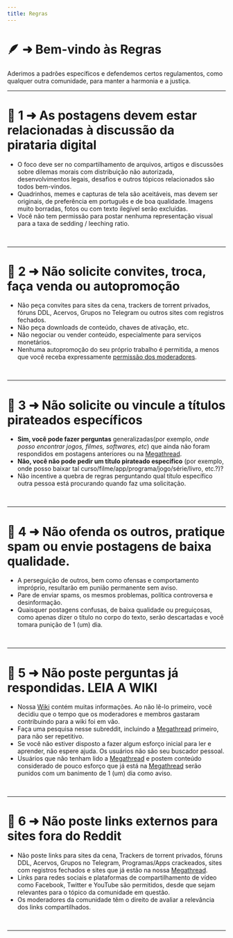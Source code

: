 ```yaml
---
title: Regras
---
```


# 🪶 ➜ Bem-vindo às **Regras**
Aderimos a padrões específicos e defendemos certos regulamentos, como qualquer outra comunidade, para manter a harmonia e a justiça.

---
# 📑 1 ➜ As postagens devem estar relacionadas à discussão da pirataria digital

- O foco deve ser no compartilhamento de arquivos, artigos e discussões sobre dilemas morais com distribuição não autorizada, desenvolvimentos legais, desafios e outros tópicos relacionados são todos bem-vindos.
- Quadrinhos, memes e capturas de tela são aceitáveis, mas devem ser originais, de preferência em português e de boa qualidade. Imagens muito borradas, fotos ou com texto ilegível serão excluídas.
- Você não tem permissão para postar nenhuma representação visual para a taxa de sedding / leeching ratio.

&nbsp;

---
# 📑 2 ➜ Não solicite convites, troca, faça venda ou autopromoção

- Não peça convites para sites da cena, trackers de torrent privados, fóruns DDL, Acervos, Grupos no Telegram ou outros sites com registros fechados.
- Não peça downloads de conteúdo, chaves de ativação, etc.
- Não negociar ou vender conteúdo, especialmente para serviços monetários.
- Nenhuma autopromoção do seu próprio trabalho é permitida, a menos que você receba expressamente [permissão dos moderadores](https://www.reddit.com/message/compose/?to=%2Fr%2Fpirataria&subject=Autopromoção).

&nbsp;

---
# 📑 3 ➜ Não solicite ou vincule a títulos pirateados específicos

- **Sim, você pode fazer perguntas** generalizadas(por exemplo, *onde posso encontrar jogos, filmes, softwares, etc*) que ainda não foram respondidos em postagens anteriores ou na [Megathread](https://c-pirataria.github.io/megathread/).
- **Não, você não pode pedir um título pirateado específico** (por exemplo, onde posso baixar tal curso/filme/app/programa/jogo/série/livro, etc.?)?
- Não incentive a quebra de regras perguntando qual título específico outra pessoa está procurando quando faz uma solicitação.

&nbsp;

---
# 📑 4 ➜ Não ofenda os outros, pratique spam ou envie postagens de baixa qualidade.

- A perseguição de outros, bem como ofensas e comportamento impróprio, resultarão em punião permanente sem aviso.
- Pare de enviar spams, os mesmos problemas, política controversa e desinformação.
- Quaisquer postagens confusas, de baixa qualidade ou preguiçosas, como apenas dizer o título no corpo do texto, serão descartadas e você tomara punição de 1 (um) dia.

&nbsp;

---
# 📑 5 ➜ Não poste perguntas já respondidas. LEIA A WIKI

- Nossa [Wiki](https://www.reddit.com/r/pirataria/wiki/index/) contém muitas informações. Ao não lê-lo primeiro, você decidiu que o tempo que os moderadores e membros gastaram contribuindo para a wiki foi em vão.
- Faça uma pesquisa nesse subreddit, incluindo a [Megathread](https://c-pirataria.github.io/megathread/) primeiro, para não ser repetitivo.
- Se você não estiver disposto a fazer algum esforço inicial para ler e aprender, não espere ajuda. Os usuários não são seu buscador pessoal.
- Usuários que não tenham lido a [Megathread](https://c-pirataria.github.io/megathread/) e postem conteúdo considerado de pouco esforço que já está na [Megathread](https://c-pirataria.github.io/megathread/) serão punidos com um banimento de 1 (um) dia como aviso.

&nbsp;

---
# 📑 6 ➜ Não poste links externos para sites fora do Reddit

- Não poste links para sites da cena, Trackers de torrent privados, fóruns DDL, Acervos, Grupos no Telegram, Programas/Apps crackeados, sites com registros fechados e sites que já estão na nossa [Megathread](https://c-pirataria.github.io/megathread/).
- Links para redes sociais e plataformas de compartilhamento de vídeo como Facebook, Twitter e YouTube são permitidos, desde que sejam relevantes para o tópico da comunidade em questão.
- Os moderadores da comunidade têm o direito de avaliar a relevância dos links compartilhados.

&nbsp;

---
